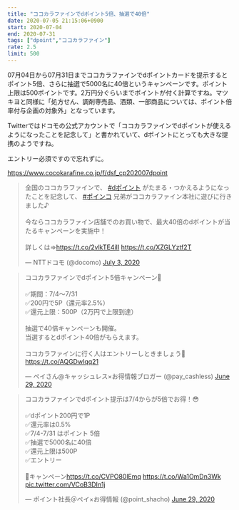 ```yaml
---
title: "ココカラファインでdポイント5倍、抽選で40倍"
date: 2020-07-05 21:15:06+0900
start: 2020-07-04
end: 2020-07-31
tags: ["dpoint","ココカラファイン"]
rate: 2.5
limit: 500
---
```

07月04日から07月31日までココカラファインでdポイントカードを提示するとポイント5倍、さらに抽選で5000名に40倍というキャンペーンです。ポイント上限は500ポイントです。2万円分ぐらいまでポイントが付く計算ですね。マツキヨと同様に「処方せん、調剤専売品、酒類、一部商品については、ポイント倍率付与企画の対象外」となっています。

Twitterではドコモの公式アカウントで「ココカラファインでdポイントが使えるようになったことを記念して」と書かれていて、dポイントにとっても大きな提携のようですね。

エントリー必須ですので忘れずに。

https://www.cocokarafine.co.jp/f/dsf_cp202007dpoint

<blockquote class="twitter-tweet"><p lang="ja" dir="ltr">全国のココカラファインで、 <a href="https://twitter.com/hashtag/d%E3%83%9D%E3%82%A4%E3%83%B3%E3%83%88?src=hash&amp;ref_src=twsrc%5Etfw">#dポイント</a> がたまる・つかえるようになったことを記念して、 <a href="https://twitter.com/hashtag/%E3%83%9D%E3%82%A4%E3%83%B3%E3%82%B3?src=hash&amp;ref_src=twsrc%5Etfw">#ポインコ</a> 兄弟がココカラファイン本社に遊びに行きました♪<br><br>今ならココカラファイン店舗でのお買い物で、最大40倍のdポイントが当たるキャンペーンを実施中！<br><br>詳しくは⇒<a href="https://t.co/2vlkTE4iII">https://t.co/2vlkTE4iII</a> <a href="https://t.co/XZGLYztf2T">https://t.co/XZGLYztf2T</a></p>&mdash; NTTドコモ (@docomo) <a href="https://twitter.com/docomo/status/1278923322378469376?ref_src=twsrc%5Etfw">July 3, 2020</a></blockquote> <script async src="https://platform.twitter.com/widgets.js" charset="utf-8"></script>

<blockquote class="twitter-tweet"><p lang="ja" dir="ltr">ココカラファインでdポイント5倍キャンペーン📝<br><br>✅期間：7/4～7/31<br>✅200円で5P（還元率2.5%）<br>✅還元上限：500P（2万円で上限到達）<br><br>抽選で40倍キャンペーンも開催。<br>当選するとdポイント40倍がもらえます。<br><br>ココカラファインに行く人はエントリーしときましょう🙌<a href="https://t.co/AQGDwIqq21">https://t.co/AQGDwIqq21</a></p>&mdash; ペイさん@キャッシュレス×お得情報ブロガー (@pay_cashless) <a href="https://twitter.com/pay_cashless/status/1277727364298838017?ref_src=twsrc%5Etfw">June 29, 2020</a></blockquote> <script async src="https://platform.twitter.com/widgets.js" charset="utf-8"></script>

<blockquote class="twitter-tweet"><p lang="ja" dir="ltr">ココカラファインでdポイント提示は7/4からが5倍でお得！😳<br><br>✅dポイント200円で1P<br>✅還元率は0.5%<br>✅7/4-7/31 はポイント 5倍<br>✅抽選で5000名に40倍<br>✅還元上限は500P<br>✅エントリー<br><br>🔻キャンペーン<a href="https://t.co/CVPO80lEmq">https://t.co/CVPO80lEmq</a> <a href="https://t.co/Wa1OmDn3Wk">https://t.co/Wa1OmDn3Wk</a> <a href="https://t.co/VCoB3DIn1j">pic.twitter.com/VCoB3DIn1j</a></p>&mdash; ポイント社長＠ペイ×お得情報 (@point_shacho) <a href="https://twitter.com/point_shacho/status/1277630791363641346?ref_src=twsrc%5Etfw">June 29, 2020</a></blockquote> <script async src="https://platform.twitter.com/widgets.js" charset="utf-8"></script>

